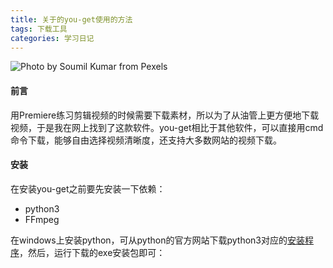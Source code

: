 ```yaml
---
title: 关于的you-get使用的方法
tags: 下载工具
categories: 学习日记
---
```

![Photo by Soumil Kumar from Pexels](https://blog-1258579174.cos.ap-chengdu.myqcloud.com/images/you_get_01.jpg)

#### 前言
用Premiere练习剪辑视频的时候需要下载素材，所以为了从油管上更方便地下载视频，于是我在网上找到了这款软件。you-get相比于其他软件，可以直接用cmd命令下载，能够自由选择视频清晰度，还支持大多数网站的视频下载。

#### 安装
在安装you-get之前要先安装一下依赖：
- python3
- FFmpeg

在windows上安装python，可从python的官方网站下载python3对应的[安装程序](https://www.python.org/downloads/)，然后，运行下载的exe安装包即可：
